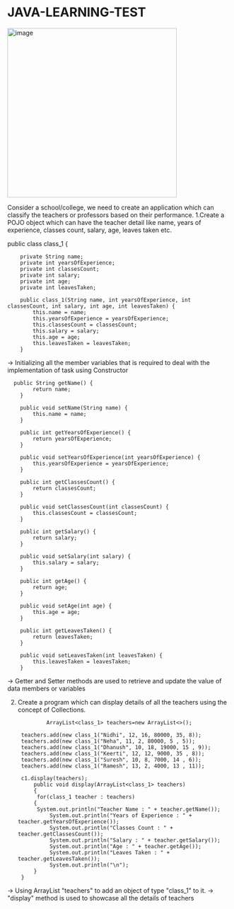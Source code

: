 # JAVA-LEARNING-TEST
<img width="383" alt="image" src="https://github.com/nidhihegde3108/JAVA-LEARNING-TEST/assets/87073876/f91fd8ff-7b0c-4f58-b121-9daca58b23b6">

Consider a school/college, we need to create an application which can classify the teachers 
or professors based on their performance.
1.Create a POJO object which can have the teacher detail like name, years of experience, 
  classes count, salary, age, leaves taken etc.

  public class class_1 {
	

	   
	    private String name;
	    private int yearsOfExperience;
	    private int classesCount;
	    private int salary;
	    private int age;
	    private int leavesTaken;

	    public class_1(String name, int yearsOfExperience, int classesCount, int salary, int age, int leavesTaken) {
	        this.name = name;
	        this.yearsOfExperience = yearsOfExperience;
	        this.classesCount = classesCount;
	        this.salary = salary;
	        this.age = age;
	        this.leavesTaken = leavesTaken;
	    }
→ Initializing all the member variables that is required to deal with the implementation of task using Constructor

      public String getName() {
	        return name;
	    }

	    public void setName(String name) {
	        this.name = name;
	    }

	    public int getYearsOfExperience() {
	        return yearsOfExperience;
	    }

	    public void setYearsOfExperience(int yearsOfExperience) {
	        this.yearsOfExperience = yearsOfExperience;
	    }

	    public int getClassesCount() {
	        return classesCount;
	    }

	    public void setClassesCount(int classesCount) {
	        this.classesCount = classesCount;
	    }

	    public int getSalary() {
	        return salary;
	    }

	    public void setSalary(int salary) {
	        this.salary = salary;
	    }

	    public int getAge() {
	        return age;
	    }
	    
	    public void setAge(int age) {
	        this.age = age;
	    }

	    public int getLeavesTaken() {
	        return leavesTaken;
	    }

	    public void setLeavesTaken(int leavesTaken) {
	        this.leavesTaken = leavesTaken;
	    }
  → Getter and Setter methods are used to retrieve and update the value of data members or variables

2. Create a program which can display details of all the teachers using the concept of 
  Collections.

                ArrayList<class_1> teachers=new ArrayList<>();
  
		teachers.add(new class_1("Nidhi", 12, 16, 80000, 35, 8));
		teachers.add(new class_1("Neha", 11, 2, 80000, 5 , 5));
		teachers.add(new class_1("Dhanush", 10, 18, 19000, 15 , 9));
		teachers.add(new class_1("Keerti", 12, 12, 9000, 35 , 8));
		teachers.add(new class_1("Suresh", 10, 8, 7000, 14 , 6));
		teachers.add(new class_1("Ramesh", 13, 2, 4000, 13 , 11));
  
	 	c1.display(teachers);
     		public void display(ArrayList<class_1> teachers)
	    	{
	    	 for(class_1 teacher : teachers)
	 	    {
	 	     System.out.println("Teacher Name : " + teacher.getName());
	             System.out.println("Years of Experience : " + teacher.getYearsOfExperience());
	             System.out.println("Classes Count : " + teacher.getClassesCount());
	             System.out.println("Salary : " + teacher.getSalary());
	             System.out.println("Age : " + teacher.getAge());
	             System.out.println("Leaves Taken : " + teacher.getLeavesTaken());
	             System.out.println("\n");     
	 	    }
   		}

 → Using ArrayList "teachers" to add an object of type "class_1" to it.
 → "display" method is used to showcase all the details of teachers






















      
